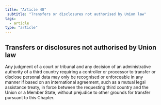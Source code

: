 ```yaml
---
title: "Article 48"
 subtitle: "Transfers or disclosures not authorised by Union law"
tags:
  - article
type: "article"
---
```

## Transfers or disclosures not authorised by Union law

Any judgment of a court or tribunal and any decision of an administrative authority of a third country requiring a controller or processor to transfer or disclose personal data may only be recognised or enforceable in any manner if based on an international agreement, such as a mutual legal assistance treaty, in force between the requesting third country and the Union or a Member State, without prejudice to other grounds for transfer pursuant to this Chapter.
